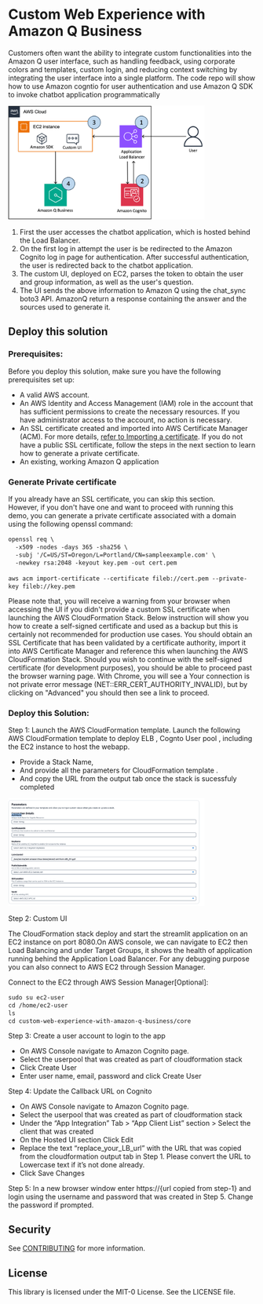 # Custom Web Experience with Amazon Q Business

Customers often want the ability to integrate custom functionalities into the Amazon Q user interface, such as handling feedback, using corporate colors and templates, custom login, and reducing context switching by integrating the user interface into a single platform. The code repo will show how to use Amazon cogntio for user authentication and use Amazon Q SDK to invoke chatbot application programmatically

<img src="docs/arch.png" alt="Architecture Diagram" width="400"/>


1.	First the user accesses the chatbot application, which is hosted behind the Load Balancer.
2.	On the first log in attempt the user is be redirected to the Amazon Cognito log in page for authentication. After successful authentication, the user is redirected back to the chatbot application.
3.	The custom UI, deployed on EC2, parses the token to obtain the user and group information, as well as the user's question. 
4.	The UI sends the above information to Amazon Q using the chat_sync boto3 API. AmazonQ return a response containing the answer and the sources used to generate it.


## Deploy this solution


### Prerequisites: 
Before you deploy this solution, make sure you have the following prerequisites set up:

- A valid AWS account.
- An AWS Identity and Access Management (IAM) role in the account that has sufficient permissions to create the necessary resources. If you have administrator access to the account, no action is necessary.
- An SSL certificate created and imported into AWS Certificate Manager (ACM). For more details, [refer to Importing a certificate](https://docs.aws.amazon.com/acm/latest/userguide/import-certificate-api-cli.html). If you do not have a public SSL certificate, follow the steps in the next section to learn how to generate a private certificate.
- An existing, working Amazon Q application 

### Generate Private certificate

If you already have an SSL certificate, you can skip this section.   
However, if you don't have one and want to proceed with running this demo, you can generate a private certificate associated with a domain using the following openssl command:
```
openssl req \
  -x509 -nodes -days 365 -sha256 \
  -subj '/C=US/ST=Oregon/L=Portland/CN=sampleexample.com' \
  -newkey rsa:2048 -keyout key.pem -out cert.pem

aws acm import-certificate --certificate fileb://cert.pem --private-key fileb://key.pem
```

Please note that, you will receive a warning from your browser when accessing the UI if you didn't provide a custom SSL certificate when launching the AWS CloudFormation Stack. Below instruction will show you how to create a self-signed certificate and used as a backup but this is certainly not recommended for production use cases. You should obtain an SSL Certificate that has been validated by a certificate authority, import it into AWS Certificate Manager and reference this when launching the AWS CloudFormation Stack. Should you wish to continue with the self-signed certificate (for development purposes), you should be able to proceed past the browser warning page. With Chrome, you will see a Your connection is not private error message (NET::ERR_CERT_AUTHORITY_INVALID), but by clicking on "Advanced" you should then see a link to proceed.


### Deploy this Solution: 

Step 1: Launch the AWS CloudFormation template. Launch the following AWS CloudFormation template to deploy ELB , Cognto User pool , including the EC2 instance to host the webapp. 


- Provide a Stack Name,
- And provide all the parameters for CloudFormation template .
- And copy the URL from the output tab once the stack is sucessfuly completed

<img src="docs/properties.png" alt="CloudFormation  parameters" width="400"/>



Step 2: Custom UI

The CloudFormation stack deploy and start the streamlit application on an EC2 instance on port 8080.On AWS console, we can navigate to EC2 then Load Balancing and under Target Groups, it shows the health of application running behind the Application Load Balancer. For any debugging purpose you can also connect to AWS EC2 through Session Manager. 

Connect to the EC2 through AWS Session Manager[Optional]: 

```
sudo su ec2-user
cd /home/ec2-user
ls
cd custom-web-experience-with-amazon-q-business/core
```
       

Step 3: Create a user account to login to the app 
-	On AWS Console navigate to Amazon Cognito page. 
-	Select the userpool that was created as part of cloudformation stack 
-	Click Create User
-	Enter user name, email, password and click Create User

Step 4: Update the Callback URL on Cognito
-	On AWS Console navigate to Amazon Cognito page. 
-	Select the userpool that was created as part of cloudformation stack   
-	Under the “App Integration” Tab > “App Client List” section > Select the client that was created 
-	On the Hosted UI section Click Edit 
-	Replace the text “replace_your_LB_url” with the URL that was copied from the cloudformation output tab in Step 1. Please convert the URL to Lowercase text if it’s not done already. 
-	Click Save Changes

Step 5: In a new browser window enter https://{url copied from step-1} and login using the username and password that was created in Step 5. Change the password if prompted.





## Security

See [CONTRIBUTING](CONTRIBUTING.md#security-issue-notifications) for more information.

## License

This library is licensed under the MIT-0 License. See the LICENSE file.




